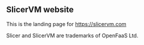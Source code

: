 ## SlicerVM website

This is the landing page for https://slicervm.com

Slicer and SlicerVM are trademarks of OpenFaaS Ltd.
